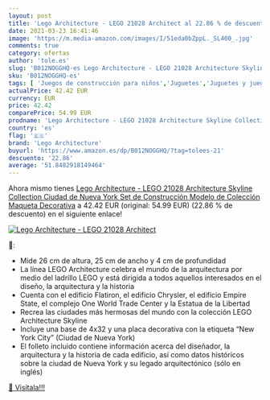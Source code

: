 ```yaml
---
layout: post
title: 'Lego Architecture - LEGO 21028 Architect al 22.86 % de descuento'
date: 2021-03-23 16:41:46
image: 'https://m.media-amazon.com/images/I/51eda0bZppL._SL400_.jpg'
comments: true
category: ofertas
author: 'tole.es'
slug: 'B012NOGGHQ-es Lego Architecture - LEGO 21028 Architecture Skyline...'
sku: 'B012NOGGHQ-es'
tags: [ 'Juegos de construcción para niños','Juguetes','Juguetes y juegos','lego','lego architecture', ]
actualPrice: 42.42 EUR
currency: EUR
price: 42.42
comparePrice: 54.99 EUR
prodname: 'Lego Architecture - LEGO 21028 Architecture Skyline Collection Ciudad de Nueva York Set de Construcción Modelo de Colección Maqueta Decorativa'
country: 'es'
flag: '🇪🇸'
brand: 'Lego Architecture'
buyurl: 'https://www.amazon.es/dp/B012NOGGHQ/?tag=tolees-21'
descuento: '22.86'
average: '51.8482918149464'
---
```


Ahora mismo tienes [Lego Architecture - LEGO 21028 Architecture Skyline Collection Ciudad de Nueva York Set de Construcción Modelo de Colección Maqueta Decorativa](https://www.amazon.es/dp/B012NOGGHQ/?tag=tolees-21) a 42.42 EUR (original: 54.99 EUR) (22.86 %  de descuento) en el siguiente enlace!

[![Lego Architecture - LEGO 21028 Architect](https://m.media-amazon.com/images/I/51eda0bZppL._SL400_.jpg)](https://www.amazon.es/dp/B012NOGGHQ/?tag=tolees-21)

🔎:

- Mide 26 cm de altura, 25 cm de ancho y 4 cm de profundidad
- La línea LEGO Architecture celebra el mundo de la arquitectura por medio del ladrillo LEGO y está dirigida a todos aquellos interesados en el diseño, la arquitectura y la historia
- Cuenta con el edificio Flatiron, el edificio Chrysler, el edificio Empire State, el complejo One World Trade Center y la Estatua de la Libertad
- Recrea las ciudades más hermosas del mundo con la colección LEGO Architecture Skyline
- Incluye una base de 4x32 y una placa decorativa con la etiqueta “New York City” (Ciudad de Nueva York)
- El folleto incluido contiene información acerca del diseñador, la arquitectura y la historia de cada edificio, así como datos históricos sobre la ciudad de Nueva York y su legado arquitectónico (sólo en inglés)

[🛒 Visítala!!!](https://www.amazon.es/dp/B012NOGGHQ/?tag=tolees-21)
